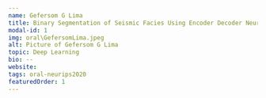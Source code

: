 ```yaml
---
name: Gefersom G Lima
title: Binary Segmentation of Seismic Facies Using Encoder Decoder Neural Networks
modal-id: 1
img: oral\GefersomLima.jpeg
alt: Picture of Gefersom G Lima
topic: Deep Learning
bio: --
website:
tags: oral-neurips2020
featuredOrder: 1
---
```

